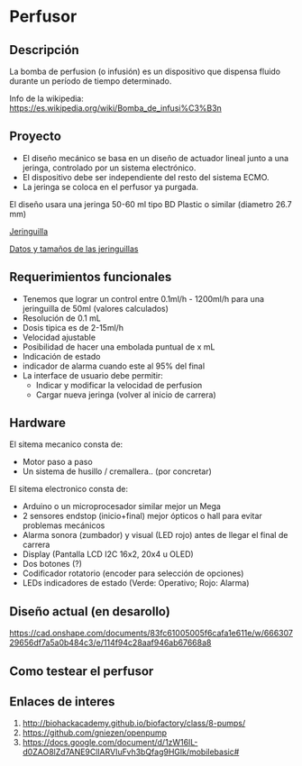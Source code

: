 # Perfusor #

## Descripción ##
La bomba de perfusion (o infusión) es un dispositivo que dispensa fluido durante un período de tiempo determinado. 

Info de la wikipedia: https://es.wikipedia.org/wiki/Bomba_de_infusi%C3%B3n

## Proyecto ##
* El diseño mecánico se basa en un diseño de actuador lineal junto a una jeringa, controlado por un sistema electrónico.
* El dispositivo debe ser independiente del resto del sistema ECMO.
* La jeringa se coloca en el perfusor ya purgada.


El diseño usara una jeringa 50-60 ml tipo BD Plastic o similar (diametro 26.7 mm) 

[Jeringuilla](https://gitlab.com/coronavirusmakers/ecmo/-/raw/master/images/jeringuilla.jpeg "Jeringuilla de 50-60ml")

[Datos y tamaños de las jeringuillas](https://gitlab.com/coronavirusmakers/ecmo/-/raw/master/files/Syringe-Selection-Guide.pdf "Datos de las jeringuillas")


## Requerimientos funcionales ##
* Tenemos que lograr un control entre 0.1ml/h - 1200ml/h para una jeringuilla de 50ml (valores calculados)
* Resolución de 0.1 mL
* Dosis tipica es de 2-15ml/h
* Velocidad ajustable
* Posibilidad de hacer una embolada puntual de x mL
* Indicación de estado
* indicador de alarma cuando este al 95% del final
*  La interface de usuario debe permitir:
    * Indicar y modificar la velocidad de perfusion
    * Cargar nueva jeringa (volver al inicio de carrera)

## Hardware ##

El sitema mecanico consta de:
* Motor paso a paso 
* Un sistema de husillo / cremallera.. (por concretar)


El sitema electronico consta de:
* Arduino o un microprocesador similar mejor un Mega
* 2 sensores endstop (inicio+final) mejor ópticos o hall para evitar problemas mecánicos
* Alarma sonora (zumbador) y visual (LED rojo) antes de llegar el final de carrera
* Display (Pantalla LCD I2C 16x2, 20x4 u OLED)
* Dos botones (?)
* Codificador rotatorio (encoder para selección de opciones)
* LEDs indicadores de estado (Verde: Operativo; Rojo: Alarma)

## Diseño actual (en desarollo) ##

https://cad.onshape.com/documents/83fc61005005f6cafa1e611e/w/66630729656df7a5a0b484c3/e/114f94c28aaf946ab67668a8

## Como testear el perfusor

## Enlaces de interes ##
1. http://biohackacademy.github.io/biofactory/class/8-pumps/
2. https://github.com/gniezen/openpump
3. https://docs.google.com/document/d/1zW16lL-d0ZAO8lZd7ANE9CllARVIuFvh3bQfag9HGlk/mobilebasic#
